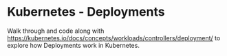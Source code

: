 # Kubernetes - Deployments

Walk through and code along with https://kubernetes.io/docs/concepts/workloads/controllers/deployment/ to explore how Deployments work in Kubernetes.
